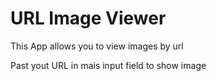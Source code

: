 # URL Image Viewer 

This App allows you to view images by url

Past yout URL in mais input field to show image
